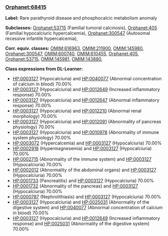 
### [Orphanet:68415](http://www.orpha.net/ORDO/Orphanet_68415)
**Label:** Rare parathyroid disease and phosphocalcic metabolism anomaly

**Subclasses:** [Orphanet:53715](http://www.orpha.net/ORDO/Orphanet_53715) (Familial tumoral calcinosis), [Orphanet:405](http://www.orpha.net/ORDO/Orphanet_405) (Familial hypocalciuric hypercalcemia), [Orphanet:300547](http://www.orpha.net/ORDO/Orphanet_300547) (Autosomal recessive infantile hypercalcemia), 

**Corr. equiv. classes:** [OMIM:616963](http://purl.obolibrary.org/obo/OMIM_616963), [OMIM:211900](http://purl.obolibrary.org/obo/OMIM_211900), [OMIM:145980](http://purl.obolibrary.org/obo/OMIM_145980), [Orphanet:300547](http://www.orpha.net/ORDO/Orphanet_300547), [OMIM:600740](http://purl.obolibrary.org/obo/OMIM_600740), [OMIM:610455](http://purl.obolibrary.org/obo/OMIM_610455), [Orphanet:405](http://www.orpha.net/ORDO/Orphanet_405), [Orphanet:53715](http://www.orpha.net/ORDO/Orphanet_53715), [OMIM:145981](http://purl.obolibrary.org/obo/OMIM_145981), [OMIM:143880](http://purl.obolibrary.org/obo/OMIM_143880), 

**Class expressions from DL-Learner:**

- [HP:0003127](http://purl.obolibrary.org/obo/HP_0003127) (Hypocalciuria) and [HP:0040077](http://purl.obolibrary.org/obo/HP_0040077) (Abnormal concentration of calcium in blood) 70.00%
- [HP:0003127](http://purl.obolibrary.org/obo/HP_0003127) (Hypocalciuria) and [HP:0012649](http://purl.obolibrary.org/obo/HP_0012649) (Increased inflammatory response) 70.00%
- [HP:0003127](http://purl.obolibrary.org/obo/HP_0003127) (Hypocalciuria) and [HP:0012647](http://purl.obolibrary.org/obo/HP_0012647) (Abnormal inflammatory response) 70.00%
- [HP:0003127](http://purl.obolibrary.org/obo/HP_0003127) (Hypocalciuria) and [HP:0012210](http://purl.obolibrary.org/obo/HP_0012210) (Abnormal renal morphology) 70.00%
- [HP:0003127](http://purl.obolibrary.org/obo/HP_0003127) (Hypocalciuria) and [HP:0012091](http://purl.obolibrary.org/obo/HP_0012091) (Abnormality of pancreas physiology) 70.00%
- [HP:0003127](http://purl.obolibrary.org/obo/HP_0003127) (Hypocalciuria) and [HP:0010978](http://purl.obolibrary.org/obo/HP_0010978) (Abnormality of immune system physiology) 70.00%
- [HP:0003072](http://purl.obolibrary.org/obo/HP_0003072) (Hypercalcemia) and [HP:0003127](http://purl.obolibrary.org/obo/HP_0003127) (Hypocalciuria) 70.00%
- [HP:0002918](http://purl.obolibrary.org/obo/HP_0002918) (Hypermagnesemia) and [HP:0003127](http://purl.obolibrary.org/obo/HP_0003127) (Hypocalciuria) 70.00%
- [HP:0002715](http://purl.obolibrary.org/obo/HP_0002715) (Abnormality of the immune system) and [HP:0003127](http://purl.obolibrary.org/obo/HP_0003127) (Hypocalciuria) 70.00%
- [HP:0002012](http://purl.obolibrary.org/obo/HP_0002012) (Abnormality of the abdominal organs) and [HP:0003127](http://purl.obolibrary.org/obo/HP_0003127) (Hypocalciuria) 70.00%
- [HP:0001733](http://purl.obolibrary.org/obo/HP_0001733) (Pancreatitis) and [HP:0003127](http://purl.obolibrary.org/obo/HP_0003127) (Hypocalciuria) 70.00%
- [HP:0001732](http://purl.obolibrary.org/obo/HP_0001732) (Abnormality of the pancreas) and [HP:0003127](http://purl.obolibrary.org/obo/HP_0003127) (Hypocalciuria) 70.00%
- [HP:0000787](http://purl.obolibrary.org/obo/HP_0000787) (Nephrolithiasis) and [HP:0003127](http://purl.obolibrary.org/obo/HP_0003127) (Hypocalciuria) 70.00%
- [HP:0003127](http://purl.obolibrary.org/obo/HP_0003127) (Hypocalciuria) and [HP:0025031](http://purl.obolibrary.org/obo/HP_0025031) (Abnormality of the digestive system) and [HP:0040077](http://purl.obolibrary.org/obo/HP_0040077) (Abnormal concentration of calcium in blood) 70.00%
- [HP:0003127](http://purl.obolibrary.org/obo/HP_0003127) (Hypocalciuria) and [HP:0012649](http://purl.obolibrary.org/obo/HP_0012649) (Increased inflammatory response) and [HP:0025031](http://purl.obolibrary.org/obo/HP_0025031) (Abnormality of the digestive system) 70.00%


